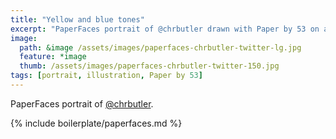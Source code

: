 ```yaml
---
title: "Yellow and blue tones"
excerpt: "PaperFaces portrait of @chrbutler drawn with Paper by 53 on an iPad."
image: 
  path: &image /assets/images/paperfaces-chrbutler-twitter-lg.jpg 
  feature: *image
  thumb: /assets/images/paperfaces-chrbutler-twitter-150.jpg
tags: [portrait, illustration, Paper by 53]
---
```


PaperFaces portrait of [@chrbutler](http://twitter.com/chrbutler).

{% include boilerplate/paperfaces.md %}